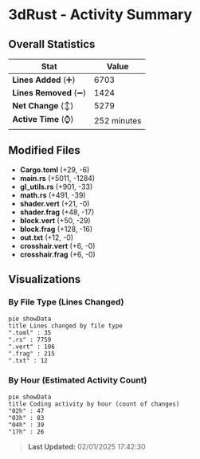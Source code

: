 # 3dRust - Activity Summary 

## Overall Statistics

| Stat                   | Value                                                             |
| ---------------------- | ----------------------------------------------------------------- |
| **Lines Added** (➕)   | 6703                                          |
| **Lines Removed** (➖) | 1424                                        |
| **Net Change** (↕)    | 5279                |
| **Active Time** (⌚)   | 252 minutes |


## Modified Files
- **Cargo.toml** (+29, -6)
- **main.rs** (+5011, -1284)
- **gl_utils.rs** (+901, -33)
- **math.rs** (+491, -39)
- **shader.vert** (+21, -0)
- **shader.frag** (+48, -17)
- **block.vert** (+50, -29)
- **block.frag** (+128, -16)
- **out.txt** (+12, -0)
- **crosshair.vert** (+6, -0)
- **crosshair.frag** (+6, -0)

## Visualizations

### By File Type (Lines Changed)

```mermaid
pie showData
title Lines changed by file type
".toml" : 35
".rs" : 7759
".vert" : 106
".frag" : 215
".txt" : 12
```

### By Hour (Estimated Activity Count)

```mermaid
pie showData
title Coding activity by hour (count of changes)
"02h" : 47
"03h" : 83
"04h" : 39
"17h" : 26
```


> **Last Updated:** 02/01/2025 17:42:30